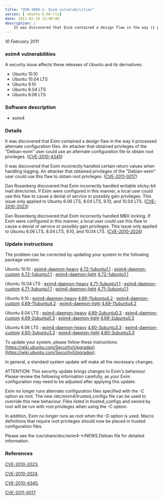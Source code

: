 ```yaml
---
title: "USN-1060-1: Exim vulnerabilities"
series: [ ubuntu-6.06-lts]
date: 2011-02-10 12:00:00
description: |
    It was discovered that Exim contained a design flaw in the way it processed alternate configuration files. An attacker that obtained privileges of the &quot;Debian-exim&quot; user could use an alternate configuration file to obtain root privileges. ([CVE-2010-4345](http://people.ubuntu.com/~ubuntu-security/cve/CVE-2010-4345))
--- 
```

 
 

*10 February 2011*

### exim4 vulnerabilities

A security issue affects these releases of Ubuntu and its derivatives:

* Ubuntu 10.10
* Ubuntu 10.04 LTS
* Ubuntu 9.10
* Ubuntu 8.04 LTS
* Ubuntu 6.06 LTS

### Software description

* exim4 

### Details

It was discovered that Exim contained a design flaw in the way it processed alternate configuration files. An attacker that obtained privileges of the &quot;Debian-exim&quot; user could use an alternate configuration file to obtain root privileges. ([CVE-2010-4345](http://people.ubuntu.com/~ubuntu-security/cve/CVE-2010-4345))

It was discovered that Exim incorrectly handled certain return values when handling logging. An attacker that obtained privileges of the &quot;Debian-exim&quot; user could use this flaw to obtain root privileges. ([CVE-2011-0017](http://people.ubuntu.com/~ubuntu-security/cve/CVE-2011-0017))

Dan Rosenberg discovered that Exim incorrectly handled writable sticky-bit mail directories. If Exim were configured in this manner, a local user could use this flaw to cause a denial of service or possibly gain privileges. This issue only applied to Ubuntu 6.06 LTS, 8.04 LTS, 9.10, and 10.04 LTS. ([CVE-2010-2023](http://people.ubuntu.com/~ubuntu-security/cve/CVE-2010-2023))

Dan Rosenberg discovered that Exim incorrectly handled MBX locking. If Exim were configured in this manner, a local user could use this flaw to cause a denial of service or possibly gain privileges. This issue only applied to Ubuntu 6.06 LTS, 8.04 LTS, 9.10, and 10.04 LTS. ([CVE-2010-2024](http://people.ubuntu.com/~ubuntu-security/cve/CVE-2010-2024)) 

### Update instructions

The problem can be corrected by updating your system to the following package version:

Ubuntu 10.10
 : [exim4-daemon-heavy](https://launchpad.net/ubuntu/+source/exim4) <span> [4.72-1ubuntu1.1](https://launchpad.net/ubuntu/+source/exim4/4.72-1ubuntu1.1) </span> 
 : [exim4-daemon-custom](https://launchpad.net/ubuntu/+source/exim4) <span> [4.72-1ubuntu1.1](https://launchpad.net/ubuntu/+source/exim4/4.72-1ubuntu1.1) </span> 
 : [exim4-daemon-light](https://launchpad.net/ubuntu/+source/exim4) <span> [4.72-1ubuntu1.1](https://launchpad.net/ubuntu/+source/exim4/4.72-1ubuntu1.1) </span> 

Ubuntu 10.04 LTS
 : [exim4-daemon-heavy](https://launchpad.net/ubuntu/+source/exim4) <span> [4.71-3ubuntu1.1](https://launchpad.net/ubuntu/+source/exim4/4.71-3ubuntu1.1) </span> 
 : [exim4-daemon-custom](https://launchpad.net/ubuntu/+source/exim4) <span> [4.71-3ubuntu1.1](https://launchpad.net/ubuntu/+source/exim4/4.71-3ubuntu1.1) </span> 
 : [exim4-daemon-light](https://launchpad.net/ubuntu/+source/exim4) <span> [4.71-3ubuntu1.1](https://launchpad.net/ubuntu/+source/exim4/4.71-3ubuntu1.1) </span> 

Ubuntu 9.10
 : [exim4-daemon-heavy](https://launchpad.net/ubuntu/+source/exim4) <span> [4.69-11ubuntu4.2](https://launchpad.net/ubuntu/+source/exim4/4.69-11ubuntu4.2) </span> 
 : [exim4-daemon-custom](https://launchpad.net/ubuntu/+source/exim4) <span> [4.69-11ubuntu4.2](https://launchpad.net/ubuntu/+source/exim4/4.69-11ubuntu4.2) </span> 
 : [exim4-daemon-light](https://launchpad.net/ubuntu/+source/exim4) <span> [4.69-11ubuntu4.2](https://launchpad.net/ubuntu/+source/exim4/4.69-11ubuntu4.2) </span> 

Ubuntu 8.04 LTS
 : [exim4-daemon-heavy](https://launchpad.net/ubuntu/+source/exim4) <span> [4.69-2ubuntu0.3](https://launchpad.net/ubuntu/+source/exim4/4.69-2ubuntu0.3) </span> 
 : [exim4-daemon-custom](https://launchpad.net/ubuntu/+source/exim4) <span> [4.69-2ubuntu0.3](https://launchpad.net/ubuntu/+source/exim4/4.69-2ubuntu0.3) </span> 
 : [exim4-daemon-light](https://launchpad.net/ubuntu/+source/exim4) <span> [4.69-2ubuntu0.3](https://launchpad.net/ubuntu/+source/exim4/4.69-2ubuntu0.3) </span> 

Ubuntu 6.06 LTS
 : [exim4-daemon-heavy](https://launchpad.net/ubuntu/+source/exim4) <span> [4.60-3ubuntu3.3](https://launchpad.net/ubuntu/+source/exim4/4.60-3ubuntu3.3) </span> 
 : [exim4-daemon-custom](https://launchpad.net/ubuntu/+source/exim4) <span> [4.60-3ubuntu3.3](https://launchpad.net/ubuntu/+source/exim4/4.60-3ubuntu3.3) </span> 
 : [exim4-daemon-light](https://launchpad.net/ubuntu/+source/exim4) <span> [4.60-3ubuntu3.3](https://launchpad.net/ubuntu/+source/exim4/4.60-3ubuntu3.3) </span> 

To update your system, please follow these instructions: [https://wiki.ubuntu.com/Security/Upgrades](https://wiki.ubuntu.com/Security/Upgrades).

In general, a standard system update will make all the necessary changes.

ATTENTION: This security update brings changes to Exim&#39;s behaviour. Please review the following information carefully, as your Exim configuration may need to be adjusted after applying this update.

Exim no longer runs alternate configuration files specified with the -C option as root. The new /etc/exim4/trusted_configs file can be used to override this new behaviour. Files listed in trusted_configs and owned by root will be run with root privileges when using the -C option.

In addition, Exim no longer runs as root when the -D option is used. Macro definitions that require root privileges should now be placed in trusted configuration files.

Please see the /usr/share/doc/exim4-*/NEWS.Debian file for detailed information. 

### References

 
 [CVE-2010-2023](http://people.ubuntu.com/~ubuntu-security/cve/CVE-2010-2023), 

 [CVE-2010-2024](http://people.ubuntu.com/~ubuntu-security/cve/CVE-2010-2024), 

 [CVE-2010-4345](http://people.ubuntu.com/~ubuntu-security/cve/CVE-2010-4345), 

 [CVE-2011-0017](http://people.ubuntu.com/~ubuntu-security/cve/CVE-2011-0017)
 

